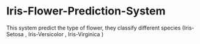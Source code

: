 # Iris-Flower-Prediction-System
This system predict the type of flower, they classify different species (Iris-Setosa , Iris-Versicolor , Iris-Virginica )
